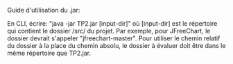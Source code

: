 Guide d'utilisation du .jar:

En CLI, écrire: "java -jar TP2.jar [input-dir]" où [input-dir] est le répertoire qui contient le dossier /src/ du projet. Par exemple, pour JFreeChart, le dossier devrait s'appeler "jfreechart-master".
Pour utiliser le chemin relatif du dossier à la place du chemin absolu, le dossier à évaluer doit être dans le même répertoire que TP2.jar.
